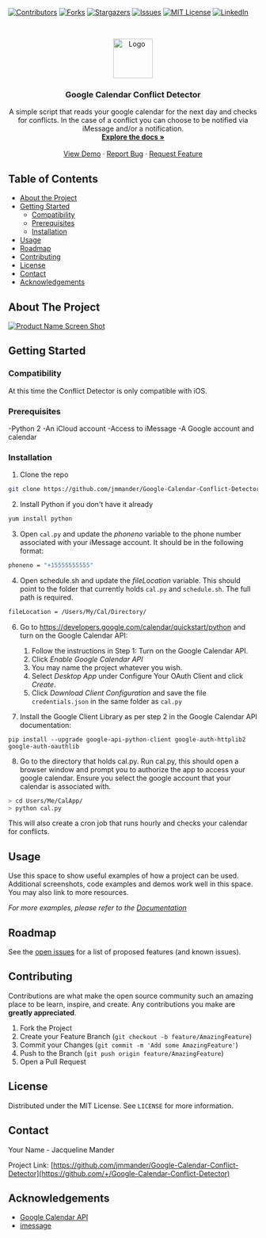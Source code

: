 
<!-- PROJECT SHIELDS -->
<!--
*** I'm using markdown "reference style" links for readability.
*** Reference links are enclosed in brackets [ ] instead of parentheses ( ).
*** See the bottom of this document for the declaration of the reference variables
*** for contributors-url, forks-url, etc. This is an optional, concise syntax you may use.
*** https://www.markdownguide.org/basic-syntax/#reference-style-links
-->
[![Contributors][contributors-shield]][contributors-url]
[![Forks][forks-shield]][forks-url]
[![Stargazers][stars-shield]][stars-url]
[![Issues][issues-shield]][issues-url]
[![MIT License][license-shield]][license-url]
[![LinkedIn][linkedin-shield]][linkedin-url]



<!-- PROJECT LOGO -->
<br />
<p align="center">
  <a href="https://github.com/github_username/repo_name">
    <img src="images/logo.png" alt="Logo" width="80" height="80">
  </a>

  <h3 align="center">Google Calendar Conflict Detector</h3>

  <p align="center">
    A simple script that reads your google calendar for the next day and checks for conflicts. In the case of a conflict you can choose to be notified via iMessage and/or a notification.
    <br />
    <a href="https://github.com/github_username/repo_name"><strong>Explore the docs »</strong></a>
    <br />
    <br />
    <a href="https://github.com/github_username/repo_name">View Demo</a>
    ·
    <a href="https://github.com/github_username/repo_name/issues">Report Bug</a>
    ·
    <a href="https://github.com/github_username/repo_name/issues">Request Feature</a>
  </p>
</p>



<!-- TABLE OF CONTENTS -->
## Table of Contents

* [About the Project](#about-the-project)
* [Getting Started](#getting-started)
  * [Compatibility](#compatibility)
  * [Prerequisites](#prerequisites)
  * [Installation](#installation)
* [Usage](#usage)
* [Roadmap](#roadmap)
* [Contributing](#contributing)
* [License](#license)
* [Contact](#contact)
* [Acknowledgements](#acknowledgements)



<!-- ABOUT THE PROJECT -->
## About The Project

[![Product Name Screen Shot][product-screenshot]](https://example.com)




<!-- GETTING STARTED -->
## Getting Started

### Compatibility

At this time the Conflict Detector is only compatible with iOS.

### Prerequisites

-Python 2
-An iCloud account
-Access to iMessage
-A Google account and calendar

### Installation

1. Clone the repo
```sh
git clone https://github.com/jmmander/Google-Calendar-Conflict-Detector.git
```
2. Install Python if you don't have it already
```sh
yum install python
```
3. Open `cal.py` and update the *phoneno* variable to the phone number associated with your iMessage account. It should be in the following format:
```sh
phoneno = "+15555555555" 
```
4. Open schedule.sh and update the *fileLocation* variable. This should point to the folder that currently holds `cal.py` and `schedule.sh`. The full path is required.
```sh
fileLocation = /Users/My/Cal/Directory/
```
6. Go to https://developers.google.com/calendar/quickstart/python and turn on the Google Calendar API:
	1.  Follow the instructions in Step 1: Turn on the Google Calendar API. 
	2. Click *Enable Google Calendar API*
	3. You may name the project whatever you wish. 
	4. Select *Desktop App* under Configure Your OAuth Client and click *Create*. 
	5. Click *Download Client Configuration* and save the file `credentials.json` in the same folder as `cal.py`

7. Install the Google Client Library as per step 2 in the Google Calendar API documentation:
```
pip install --upgrade google-api-python-client google-auth-httplib2 google-auth-oauthlib
```

8. Go to the directory that holds cal.py. Run cal.py, this should open a browser window and prompt you to authorize the app to access your google calendar. Ensure you select the google account that your calendar is associated with.
```sh
> cd Users/Me/CalApp/
> python cal.py 
```
This will also create a cron job that runs hourly and checks your calendar for conflicts.



<!-- USAGE EXAMPLES -->
## Usage

Use this space to show useful examples of how a project can be used. Additional screenshots, code examples and demos work well in this space. You may also link to more resources.

_For more examples, please refer to the [Documentation](https://example.com)_



<!-- ROADMAP -->
## Roadmap

See the [open issues](https://github.com/jmmander/Google-Calendar-Conflict-Detector/issues) for a list of proposed features (and known issues).



<!-- CONTRIBUTING -->
## Contributing

Contributions are what make the open source community such an amazing place to be learn, inspire, and create. Any contributions you make are **greatly appreciated**.

1. Fork the Project
2. Create your Feature Branch (`git checkout -b feature/AmazingFeature`)
3. Commit your Changes (`git commit -m 'Add some AmazingFeature'`)
4. Push to the Branch (`git push origin feature/AmazingFeature`)
5. Open a Pull Request



<!-- LICENSE -->
## License

Distributed under the MIT License. See `LICENSE` for more information.



<!-- CONTACT -->
## Contact

Your Name - Jacqueline Mander

Project Link: [https://github.com/jmmander/Google-Calendar-Conflict-Detector](https://github.com/+/Google-Calendar-Conflict-Detector)



<!-- ACKNOWLEDGEMENTS -->
## Acknowledgements

* [Google Calendar API](https://developers.google.com/calendar/quickstart/python)
* [imessage](https://gist.github.com/24601/3482866d855bc5a62f5073120c154b93)






<!-- MARKDOWN LINKS & IMAGES -->
<!-- https://www.markdownguide.org/basic-syntax/#reference-style-links -->
[contributors-shield]: https://img.shields.io/github/contributors/jmmander/repo.svg?style=flat-square
[contributors-url]: https://github.com/jmmander/repo/graphs/contributors
[forks-shield]: https://img.shields.io/github/forks/jmmander/repo.svg?style=flat-square
[forks-url]: https://github.com/jmmander/repo/network/members
[stars-shield]: https://img.shields.io/github/stars/jmmander/repo.svg?style=flat-square
[stars-url]: https://github.com/jmmander/repo/stargazers
[issues-shield]: https://img.shields.io/github/issues/jmmander/repo.svg?style=flat-square
[issues-url]: https://github.com/jmmander/repo/issues
[license-shield]: https://img.shields.io/github/license/jmmander/repo.svg?style=flat-square
[license-url]: https://github.com/jmmander/repo/blob/master/LICENSE.txt
[linkedin-shield]: https://img.shields.io/badge/-LinkedIn-black.svg?style=flat-square&logo=linkedin&colorB=555
[linkedin-url]: https://linkedin.com/in/jacqueline-m-4452911a4/
[product-screenshot]: images/screenshot.png
